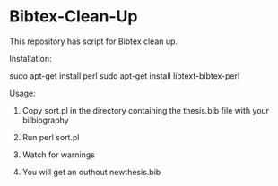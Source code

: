 # Bibtex-Clean-Up
This repository has script for Bibtex clean up.

Installation:

 sudo apt-get install perl
 sudo apt-get install libtext-bibtex-perl

Usage:

1. Copy sort.pl in the directory containing the thesis.bib file with your bilbiography
 
2. Run perl sort.pl

3. Watch for warnings

4. You will get an outhout newthesis.bib
